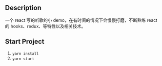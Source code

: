 ## Description
一个 react 写的听歌的小 demo，在有时间的情况下会慢慢打磨，不断熟练 react 的 hooks、redux、等特性以及相关技术。

## Start Project
1. `yarn install`
2. `yarn start`
